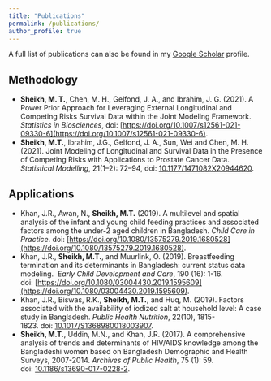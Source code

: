 ```yaml
---
title: "Publications"
permalink: /publications/
author_profile: true
---
```


A full list of publications can also be found in my 
[Google Scholar](https://scholar.google.com/citations?user=PAaEqSkAAAAJ&hl=en) profile.

## Methodology
<!--
- **Sheikh, M. T.**, Chen, M. H., Gelfond, J. A., Sun, Wei, and Ibrahim, J. G. (2021). New Bayesian C-indices for Assessing Importance of Longitudinal Biomarkers 
in Fitting Competing Risks Survival Data in the Presence of Partially Masked Causes (**submitted**).
-->
- **Sheikh, M. T.**, Chen, M. H., Gelfond, J. A., and Ibrahim, J. G. (2021). A Power Prior Approach for Leveraging External Longitudinal and Competing Risks Survival Data within the Joint Modeling Framework. *Statistics in Biosciences*, doi: [https://doi.org/10.1007/s12561-021-09330-6](https://doi.org/10.1007/s12561-021-09330-6).
- **Sheikh, M.T.**, Ibrahim, J.G., Gelfond, J. A., Sun, Wei and Chen, M. H. (2021). Joint Modeling of Longitudinal and Survival Data in the Presence of Competing Risks with Applications to Prostate Cancer Data. *Statistical Modelling*, 21(1–2): 72–94, doi: [10.1177/1471082X20944620](https://journals.sagepub.com/doi/10.1177/1471082X20944620).

## Applications
- Khan, J.R., Awan, N., **Sheikh, M.T.** (2019). A multilevel and spatial analysis 
of the infant and young child feeding practices and associated factors among the 
under-2 aged children in Bangladesh. *Child Care in Practice*. 
doi: [https://doi.org/10.1080/13575279.2019.1680528](https://doi.org/10.1080/13575279.2019.1680528).
- Khan, J.R., **Sheikh, M.T.**, and Muurlink, O. (2019). Breastfeeding termination and 
its determinants in Bangladesh: current status data modeling. 
*Early Child Development and Care*, 190 (16): 1-16. doi: [https://doi.org/10.1080/03004430.2019.1595609](https://doi.org/10.1080/03004430.2019.1595609).
- Khan, J.R., Biswas, R.K., **Sheikh, M.T.**, and Huq, M. (2019). Factors associated with 
the availability of iodized salt at household level: A case study in Bangladesh. 
*Public Health Nutrition*, 22(10), 1815-1823. doi: [10.1017/S1368980018003907](https://www.cambridge.org/core/journals/public-health-nutrition/article/factors-associated-with-the-availability-of-iodized-salt-at-household-level-a-case-study-in-bangladesh/17580692A2007D6D5FE07C2C5590218D).
- **Sheikh, M.T.**, Uddin, M.N., and Khan, J.R. (2017). A comprehensive analysis of trends 
and determinants of HIV/AIDS knowledge among the Bangladeshi women based on Bangladesh 
Demographic and Health Surveys, 2007-2014. 
*Archives of Public Health*, 75 (1): 59. doi: [10.1186/s13690-017-0228-2](https://link.springer.com/article/10.1186/s13690-017-0228-2).
